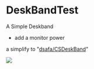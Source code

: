 # DeskBandTest
A Simple Deskband

- add a monitor power

a simplify to "[dsafa/CSDeskBand](https://github.com/dsafa/CSDeskBand)"

![](http://wx4.sinaimg.cn/large/73421b88ly1fz9usrqg95j20d7042q38.jpg)
